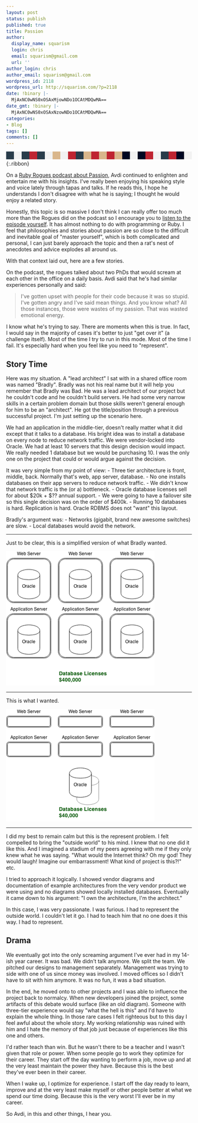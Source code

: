 ```yaml
---
layout: post
status: publish
published: true
title: Passion
author:
  display_name: squarism
  login: chris
  email: squarism@gmail.com
  url: ''
author_login: chris
author_email: squarism@gmail.com
wordpress_id: 2118
wordpress_url: http://squarism.com/?p=2118
date: !binary |-
  MjAxNC0wNS0xOSAxMjowNDo1OCAtMDQwMA==
date_gmt: !binary |-
  MjAxNC0wNS0xOSAxNzowNDo1OCAtMDQwMA==
categories:
- Blog
tags: []
comments: []
---
```

![Post Ribbon](/ribbons/pixel-ribbon_redolution.png){:.ribbon}

<p>On a <a href="http://rubyrogues.com/144-rr-passion/">Ruby Rogues podcast about Passion</a>, Avdi continued to  enlighten and entertain me with his insights.  I've really been enjoying his speaking style and  voice lately through tapas and talks.  If he reads this, I hope he understands I don't disagree with what he is saying; I thought he would enjoy a related story.</p>
<p>Honestly, this topic is so massive I don't think I can really offer too much more than the Rogues did on the podcast so I encourage you to <a href="http://rubyrogues.com/144-rr-passion/">listen to the episode yourself</a>.  It has almost nothing to do with programming or Ruby.  I feel that philosophies and stories about passion are so close to the difficult and inevitable goal of "master yourself", which is both complicated and personal, I can just barely approach the topic and then a rat's nest of anecdotes and advice explodes all around us.</p>
<p>With that context laid out, here are a few stories.</p>
<p>On the podcast, the rogues talked about two PhDs that would scream at each other in the office on a daily basis.  Avdi said that he's had similar experiences personally and said:</p>
<blockquote><p>
I've gotten upset with people for their code because it was so stupid. I've gotten angry and I've said mean things. And you know what? All those instances, those were wastes of my passion. That was wasted emotional energy.
</p></blockquote>
<p>I know what he's trying to say.  There are moments when this is true.  In fact, I would say in the  majority of cases it's better to just "get over it" (a challenge itself).  Most of the time I try to run in this mode.  Most of the time I fail.  It's especially hard when you feel like you need to "represent".</p>
<h2>Story Time</h2><p>
<p>
Here was my situation.  A "lead architect" I sat with in a shared office room was named "Bradly".  Bradly was not his real name but it will help you remember that Bradly was Bad.  He was a lead  architect of our project but he couldn't code and he couldn't build servers.  He had some very  narrow skills in a certain problem domain but those skills weren't general enough for him to be an "architect".  He got the title/position through a previous successful project.  I'm just setting up the scenario here.</p>
<p>We had an application in the middle-tier, doesn't really matter what it did except that it talks  to a database.  His bright idea was to install a database on every node to reduce network traffic.  We were vendor-locked into Oracle.  We had at least 10 servers that this design decision would impact.  We really needed 1 database but we would be purchasing 10.  I was the only one on the  project that could or would argue against the decision.</p>
<p>It was very simple from my point of view:
- Three tier architecture is front, middle, back.  Normally that's web, app server, database.
- No one installs databases on their app servers to reduce network traffic.
- We didn't know that network traffic is the (or a) bottleneck.
- Oracle database licenses sell for about $20k + $?? annual support.
- We were going to have a failover site so this single decision was on the order of $400k.
- Running 10 databases is hard.  Replication is hard.  Oracle RDBMS does not "want" this layout.</p>
<p>Bradly's argument was:
- Networks (gigabit, brand new awesome switches) are slow.
- Local databases would avoid the network.</p>
<hr>
Just to be clear, this is a simplified version of what Bradly wanted.
<p>
<img src="/uploads/2014/05/tier_architecture_one.png" alt="tier_architecture_one" width="403" height="364" class="aligncenter size-full wp-image-2119" /></p>
<hr>
This is what I wanted.
<p>
<img src="/uploads/2014/05/tier_architecture_two.png" alt="tier_architecture_two" width="403" height="304" class="aligncenter size-large wp-image-2120" />
</p>
<hr>
I did my best to remain calm but this is the represent problem.  I felt compelled to bring the "outside world" to his mind.  I knew that no one did it like this.  And I imagined a stadium of my peers agreeing with me if they only knew what he was saying.  "What would the Internet think?  Oh my god!  They would laugh!  Imagine our embarrassment!  What kind of project is this?!" etc.</p>
<p>I tried to approach it logically.  I showed vendor diagrams and documentation of example architectures from the very vendor product we were using and no diagrams showed locally installed databases.  Eventually it came down to his argument: "I own the architecture, I'm the architect."</p>
<p>In this case, I was very passionate.  I was furious.  I had to represent the outside world.  I couldn't let it go.  I had to teach him that no one does it this way.  I had to represent.</p>
<h2>Drama</h2><p>
<p>
We eventually got into the only screaming argument I've ever had in my 14-ish year career.  It was bad.  We didn't talk anymore.  We split the team.  We pitched our designs to management separately.  Management was trying to side with one of us since money was involved.  I moved offices so I didn't have to sit with him anymore.  It was no fun, it was a bad situation.</p>
<p>In the end, he moved onto to other projects and I was able to influence the project back to normalcy.  When new developers joined the project, some artifacts of this debate would surface (like an old diagram).  Someone with three-tier experience would say "what the hell is this" and I'd have to explain the whole thing.  In those rare cases I felt righteous but to this day I feel awful about the whole story.  My working relationship was ruined with him and I hate the memory of that job just because of experiences like this one and others.</p>
<p>I'd rather teach than win.  But he wasn't there to be a teacher and I wasn't given that role or power.  When some people go to work they optimize for their career.  They start off the day wanting to perform a job, move up and at the very least maintain the power they have.  Because this is the best they've ever been in their career.</p>
<p>When I wake up, I optimize for experience.  I start off the day ready to learn, improve and at the very least make myself or other people better at what we spend our time doing.  Because this is the very worst I'll ever be in my career.</p>
<p>So Avdi, in this and other things, I hear you.</p>
